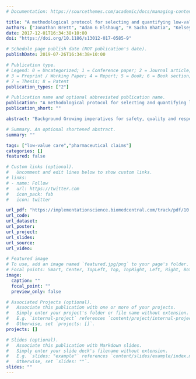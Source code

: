 ```yaml
---
# Documentation: https://sourcethemes.com/academic/docs/managing-content/

title: "A methodological protocol for selecting and quantifying low-value prescribing practices in routinely collected data: an Australian case study"
authors: ["Jonathan Brett", "Adam G Elshaug", "R Sacha Bhatia", "Kelsey Chalmers", "Tim Badgery-Parker", "Sallie-Anne Pearson"]
date: 2017-12-01T16:34:38+10:00
doi: "https://doi.org/10.1186/s13012-017-0585-9"

# Schedule page publish date (NOT publication's date).
publishDate: 2019-07-26T16:34:38+10:00

# Publication type.
# Legend: 0 = Uncategorized; 1 = Conference paper; 2 = Journal article;
# 3 = Preprint / Working Paper; 4 = Report; 5 = Book; 6 = Book section;
# 7 = Thesis; 8 = Patent
publication_types: ["2"]

# Publication name and optional abbreviated publication name.
publication: "A methodological protocol for selecting and quantifying low-value prescribing practices in routinely collected data: an Australian case study"
publication_short: ""

abstract: "Background Growing imperatives for safety, quality and responsible resource allocation have prompted renewed efforts to identify and quantify harmful or wasteful (low-value) medical practices such as test ordering, procedures and prescribing. Quantifying these practices at a population level using routinely collected health data allows us to understand the scale of low-value medical practices, measure practice change following specific interventions and prioritise policy decisions. To date, almost all research examining health care through the low-value lens has focused on medical services (tests and procedures) rather than on prescribing. The protocol described herein outlines a program of research funded by Australia’s National Health and Medical Research Council to select and quantify low-value prescribing practices within Australian routinely collected health data. Methods We start by describing our process for identifying and cataloguing international low-value prescribing practices. We then outline our approach to translate these prescribing practices into indicators that can be applied to Australian routinely collected health data. Next, we detail methods of using Australian health data to quantify these prescribing practices (e.g. prevalence of low-value prescribing and related costs) and their downstream health consequences. We have approval from the necessary Australian state and commonwealth human research ethics and data access committees to undertake this work. Discussion The lack of systematic and transparent approaches to quantification of low-value practices in routinely collected data has been noted in recent reviews. Here, we present a methodology applied in the Australian context with the aim of demonstrating principles that can be applied across jurisdictions in order to harmonise international efforts to measure low-value prescribing. The outcomes of this research will be submitted to international peer-reviewed journals. Results will also be presented at national and international pharmacoepidemiology and health policy forums such that other jurisdictions have guidance to adapt this methodology."

# Summary. An optional shortened abstract.
summary: ""

tags: ["low-value care","pharmaceutical claims"]
categories: []
featured: false

# Custom links (optional).
#   Uncomment and edit lines below to show custom links.
# links:
# - name: Follow
#   url: https://twitter.com
#   icon_pack: fab
#   icon: twitter

url_pdf: "https://implementationscience.biomedcentral.com/track/pdf/10.1186/s13012-017-0585-9"
url_code:
url_dataset:
url_poster:
url_project:
url_slides:
url_source:
url_video:

# Featured image
# To use, add an image named `featured.jpg/png` to your page's folder. 
# Focal points: Smart, Center, TopLeft, Top, TopRight, Left, Right, BottomLeft, Bottom, BottomRight.
image:
  caption: ""
  focal_point: ""
  preview_only: false

# Associated Projects (optional).
#   Associate this publication with one or more of your projects.
#   Simply enter your project's folder or file name without extension.
#   E.g. `internal-project` references `content/project/internal-project/index.md`.
#   Otherwise, set `projects: []`.
projects: []

# Slides (optional).
#   Associate this publication with Markdown slides.
#   Simply enter your slide deck's filename without extension.
#   E.g. `slides: "example"` references `content/slides/example/index.md`.
#   Otherwise, set `slides: ""`.
slides: ""
---
```

